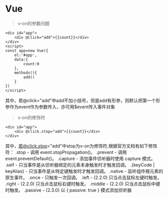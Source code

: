 # Vue

> v-on的参数问题

```
<div id="app">
    <div @click="add">{{count}}</div>
</div>
<script>
const app=new Vue({
    el:'#app',
    data:{
        count:0
    },
    methods(){
        add()
    }
})
</script>
```
其中，若@click="add"中add不加小括号，但是add有形参，则默认把第一个形参作为event作为参数传入，亦可用$event传入事件对象

> v-on的修饰符

```
<div id="app">
    <div @click.stop="add">{{count}}</div>
</div>
```
其中，若@click.stop="add"中stop为v-on为修饰符,根据官方文档有如下修饰符：
.stop - 调用 event.stopPropagation()。
.prevent - 调用 event.preventDefault()。
.capture - 添加事件侦听器时使用 capture 模式。
.self - 只当事件是从侦听器绑定的元素本身触发时才触发回调。
.{keyCode | keyAlias} - 只当事件是从特定键触发时才触发回调。
.native - 监听组件根元素的原生事件。
.once - 只触发一次回调。
.left - (2.2.0) 只当点击鼠标左键时触发。
.right - (2.2.0) 只当点击鼠标右键时触发。
.middle - (2.2.0) 只当点击鼠标中键时触发。
.passive - (2.3.0) 以 { passive: true } 模式添加侦听器

